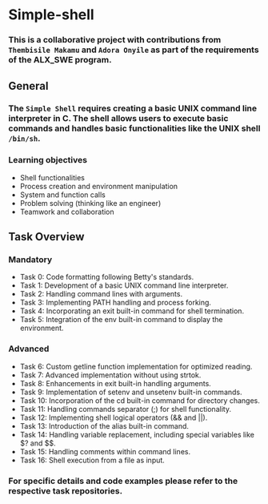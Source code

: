 # Simple-shell

### This is a collaborative project with contributions from ``Thembisile Makamu`` and ``Adora Onyile`` as part of the requirements of the ALX_SWE program.

## General
### The ``Simple Shell`` requires creating a basic UNIX command line interpreter in C. The shell allows users to execute basic commands and handles basic functionalities like the UNIX shell ``/bin/sh``.

### Learning objectives
- Shell functionalities
- Process creation and environment manipulation
- System and function calls
- Problem solving (thinking like an engineer)
- Teamwork and collaboration

## Task Overview
### Mandatory
- Task 0: Code formatting following Betty's standards.
- Task 1: Development of a basic UNIX command line interpreter.
- Task 2: Handling command lines with arguments.
- Task 3: Implementing PATH handling and process forking.
- Task 4: Incorporating an exit built-in command for shell termination.
- Task 5: Integration of the env built-in command to display the environment.

### Advanced
- Task 6: Custom getline function implementation for optimized reading.
- Task 7: Advanced implementation without using strtok.
- Task 8: Enhancements in exit built-in handling arguments.
- Task 9: Implementation of setenv and unsetenv built-in commands.
- Task 10: Incorporation of the cd built-in command for directory changes.
- Task 11: Handling commands separator (;) for shell functionality.
- Task 12: Implementing shell logical operators (&& and ||).
- Task 13: Introduction of the alias built-in command.
- Task 14: Handling variable replacement, including special variables like $? and $$.
- Task 15: Handling comments within command lines.
- Task 16: Shell execution from a file as input.

### For specific details and code examples please refer to the respective task repositories.
